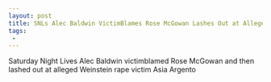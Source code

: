 ```yaml
---
layout: post
title: SNLs Alec Baldwin VictimBlames Rose McGowan Lashes Out at Alleged Rape Victim Asia Argento
tags:
 -
---
```

Saturday Night Lives Alec Baldwin victimblamed Rose McGowan and then lashed out at alleged Weinstein rape victim Asia Argento
